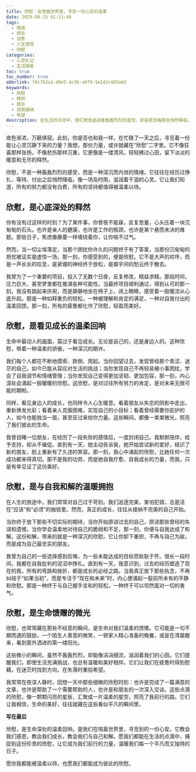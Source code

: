 ```yaml
---
title: 欣慰：在喧嚣世界里，寻觅一份心安的温柔
date: 2025-08-25 01:11:49
tags:
  - 情感
  - 成长
  - 治愈
  - 人生感悟
  - 欣慰
categories:
  - 心灵札记
  - 生活随笔
toc: true
toc_number: true
abbrlink: f8c7b2a1-d6e5-4c3b-a0f9-1e2d3c4b5a6d
keywords:
  - 欣慰
  - 释然
  - 成长
  - 自我接纳
  - 希望
description: 在生活的洪流中，我们常常追逐着轰轰烈烈的喜悦，却容易忽略那些悄然降临、润物无声的“欣慰”。它不是狂喜，而是一种深沉的释然，一份看见成长的温柔，一次与自我和解的拥抱。今夜，让我们一同走进这份心安的温柔，感受它如何抚慰我们的灵魂，点亮前行的路。
---
```


夜色渐浓，万籁俱寂。此刻，你是否也和我一样，在忙碌了一天之后，寻觅着一份能让心灵沉静下来的力量？我想，那份力量，或许就藏在“欣慰”二字里。它不像狂喜那样张扬，不像悲伤那样沉重，它更像是一缕清风，轻轻拂过心田，留下淡淡的暖意和无尽的释然。

欣慰，不是一种轰轰烈烈的感受，而是一种深沉而内敛的情绪。它往往在经历过挣扎、等待、付出之后悄然降临，像一场及时雨，滋润着干涸的心灵。它让我们知道，所有的努力都没有白费，所有的坚持都值得被温柔以待。

## 欣慰，是心底深处的释然

你有没有过这样的时刻？为了某件事，你曾夜不能寐，反复思量，心头压着一块沉甸甸的石头。也许是亲人的健康，也许是工作的瓶颈，也许是某个悬而未决的难题。那些日子，焦虑像藤蔓一样缠绕着你，让你喘不过气。

然而，当一切尘埃落定，当那个困扰你许久的问题终于有了答案，当那份沉甸甸的担忧被证实是虚惊一场，那一刻，你感受到的，便是欣慰。它不是大声的欢呼，而是一声长长的叹息，是紧绷的神经终于放松，是眉宇间的愁云终于散去。

我曾为了一个重要的项目，投入了无数个日夜，反复修改，精益求精。那段时间，压力巨大，甚至梦里都在推演各种可能性。当最终项目顺利通过，得到认可的那一刻，我没有跳起来庆祝，而是静静地坐在椅子上，闭上眼睛，感受着一股暖流从心底升起。那是一种如释重负的轻松，一种被理解和肯定的满足，一种对自我付出的温柔回馈。那一刻，所有的疲惫都化作了欣慰，轻盈而美好。

## 欣慰，是看见成长的温柔回响

生命中最动人的画面，莫过于看见成长。无论是自己的，还是身边人的。这种欣慰，带着一种温柔的骄傲，一种深沉的期许。

我们每个人都在不断地摸索、跌倒、爬起。当你回望过去，发现曾经那个青涩、迷茫的自己，如今已能从容应对生活的挑战；当你发现自己不再轻易被小事困扰，学会了自我调节和情绪管理；当你发现自己变得更加坚韧、更加包容，那一刻，内心深处会涌起一股暖暖的欣慰。这欣慰，是对过往所有努力的肯定，是对未来无限可能的期盼。

同样，看见身边人的成长，也同样令人心生暖意。看着朋友从失恋的阴影中走出，重新焕发光彩；看着亲人克服困难，实现自己的小目标；看着曾经需要你庇护的人，如今也能独当一面，甚至反过来给你力量。这些瞬间，都像一束束微光，照亮了我们彼此的生命。

我曾目睹一位朋友，在经历了一段失败的感情后，一度封闭自己。我默默陪伴，给予支持，却从不催促。直到有一天，她主动告诉我，她开始尝试新的爱好，结识了新的朋友，脸上重新有了久违的笑容。那一刻，我心中涌起的欣慰，比她任何一次成功都来得真切。那不是我的功劳，而是她自我疗愈、自我成长的力量，而我，只是有幸见证了这份美好。

## 欣慰，是与自我和解的温暖拥抱

在人生的旅途中，我们常常对自己过于苛刻。我们追逐完美，害怕犯错，总是活在“应该”和“必须”的枷锁里。然而，真正的成长，往往从接纳不完美的自己开始。

当你终于放下那些不切实际的期待，当你开始原谅过去的自己，原谅那些曾经的失误和遗憾，当你学会温柔地对待自己的脆弱和不足，那一刻，你便与自我达成了和解。这份和解，带来的就是一种深沉的欣慰。它让你卸下重担，不再与自己为敌，而是成为自己最忠实的朋友。

我曾为自己的一些选择感到后悔，为一些未能达成的目标而耿耿于怀。很长一段时间，我都在自我批判的泥沼中挣扎。直到有一天，我意识到，过去的经历塑造了现在的我，所有的弯路和挫折，都是成长的必经之路。当我真正放下那些执念，不再纠结于“如果当初”，而是专注于“现在和未来”时，内心便涌起一股前所未有的平静和欣慰。那是一种终于与自己握手言和的轻松，一种终于可以坦然面对一切的勇气。

## 欣慰，是生命馈赠的微光

欣慰，也常常藏在那些不经意的瞬间，是生命对我们温柔的馈赠。它可能是一句不期而遇的鼓励，一个陌生人善意的微笑，一顿家人精心准备的晚餐，或是在清晨醒来，看到窗外洒进的第一缕阳光。

这些微小的瞬间，虽然不轰轰烈烈，却能像涓涓细流，滋润着我们的心田。它们提醒我们，即使生活充满挑战，也总有温暖和美好相伴。它们让我们在疲惫时得到慰藉，在迷茫时找到方向，在失落时重拾希望。

我常常在夜深人静时，回想一天中那些细微的欣慰时刻：也许是完成了一篇满意的文章，也许是帮助了一个需要帮助的人，也许是和朋友的一次深入交谈。这些点滴的欣慰，像一颗颗闪亮的星辰，汇聚成一片温柔的星空，照亮了我前行的路。它们让我相信，生命的美好，往往就藏在这些看似平凡的瞬间里。

**写在最后**

欣慰，是生命深处的温柔回响，是我们在喧嚣世界里，寻觅到的一份心安。它教会我们感恩，教会我们成长，教会我们与自己和解。愿我们都能在生活的点滴中，捕捉到这份珍贵的欣慰，让它成为我们前行的力量，温暖我们每一个平凡而又独特的日子。

愿你我都能被温柔以待，也愿我们都能成为彼此的欣慰。
